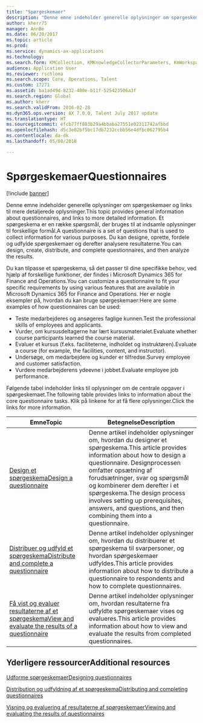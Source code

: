```yaml
---
title: "Spørgeskemaer"
description: "Denne emne indeholder generelle oplysninger om spørgeskemaer og links til mere detaljerede oplysninger. Et spørgeskema er en række spørgsmål, der bruges til at indsamle oplysninger til forskellige formål. Du kan designe, oprette, fordele og udfylde spørgeskemaer og derefter analysere resultaterne."
author: kherr75
manager: AnnBe
ms.date: 06/20/2017
ms.topic: article
ms.prod: 
ms.service: dynamics-ax-applications
ms.technology: 
ms.search.form: KMCollection, KMKnowledgeCollectorParameters, KmWorkspace
audience: Application User
ms.reviewer: rschloma
ms.search.scope: Core, Operations, Talent
ms.custom: 17271
ms.assetid: ba1ad49d-8232-400e-b11f-525423506a3f
ms.search.region: Global
ms.author: kherr
ms.search.validFrom: 2016-02-28
ms.dyn365.ops.version: AX 7.0.0, Talent July 2017 update
ms.translationtype: HT
ms.sourcegitcommit: efcb77ff883b29a4bbaba27551e02311742afbbd
ms.openlocfilehash: d5c3e02bf5bc17db7232ccbb56e4dfbc062795b4
ms.contentlocale: da-dk
ms.lasthandoff: 05/08/2018

---
```


# <a name="questionnaires"></a><span data-ttu-id="a3f28-105">Spørgeskemaer</span><span class="sxs-lookup"><span data-stu-id="a3f28-105">Questionnaires</span></span>

[!include [banner](includes/banner.md)]

<span data-ttu-id="a3f28-106">Denne emne indeholder generelle oplysninger om spørgeskemaer og links til mere detaljerede oplysninger.</span><span class="sxs-lookup"><span data-stu-id="a3f28-106">This topic provides general information about questionnaires, and links to more detailed information.</span></span> <span data-ttu-id="a3f28-107">Et spørgeskema er en række spørgsmål, der bruges til at indsamle oplysninger til forskellige formål.</span><span class="sxs-lookup"><span data-stu-id="a3f28-107">A questionnaire is a set of questions that is used to collect information for various purposes.</span></span> <span data-ttu-id="a3f28-108">Du kan designe, oprette, fordele og udfylde spørgeskemaer og derefter analysere resultaterne.</span><span class="sxs-lookup"><span data-stu-id="a3f28-108">You can design, create, distribute, and complete questionnaires, and then analyze the results.</span></span> 

<span data-ttu-id="a3f28-109">Du kan tilpasse et spørgeskema, så det passer til dine specifikke behov, ved hjælp af forskellige funktioner, der findes i Microsoft Dynamics 365 for Finance and Operations.</span><span class="sxs-lookup"><span data-stu-id="a3f28-109">You can customize a questionnaire to fit your specific requirements by using various features that are available in Microsoft Dynamics 365 for Finance and Operations.</span></span> <span data-ttu-id="a3f28-110">Her er nogle eksempler på, hvordan du kan bruge spørgeskemaer:</span><span class="sxs-lookup"><span data-stu-id="a3f28-110">Here are some examples of how questionnaires can be used:</span></span>

-   <span data-ttu-id="a3f28-111">Teste medarbejderes og ansøgeres faglige kunnen.</span><span class="sxs-lookup"><span data-stu-id="a3f28-111">Test the professional skills of employees and applicants.</span></span>
-   <span data-ttu-id="a3f28-112">Vurder, om kursusdeltagerne har lært kursusmaterialet.</span><span class="sxs-lookup"><span data-stu-id="a3f28-112">Evaluate whether course participants learned the course material.</span></span>
-   <span data-ttu-id="a3f28-113">Evaluer et kursus (f.eks. faciliteterne, indholdet og instruktøren).</span><span class="sxs-lookup"><span data-stu-id="a3f28-113">Evaluate a course (for example, the facilities, content, and instructor).</span></span>
-   <span data-ttu-id="a3f28-114">Undersøge, om medarbejdere og kunder er tilfredse.</span><span class="sxs-lookup"><span data-stu-id="a3f28-114">Survey employee and customer satisfaction.</span></span>
-   <span data-ttu-id="a3f28-115">Vurdere medarbejderens ydeevne i jobbet.</span><span class="sxs-lookup"><span data-stu-id="a3f28-115">Evaluate employee job performance.</span></span>

<span data-ttu-id="a3f28-116">Følgende tabel indeholder links til oplysninger om de centrale opgaver i spørgeskemaet.</span><span class="sxs-lookup"><span data-stu-id="a3f28-116">The following table provides links to information about the core questionnaire tasks.</span></span> <span data-ttu-id="a3f28-117">Klik på linkene for at få flere oplysninger.</span><span class="sxs-lookup"><span data-stu-id="a3f28-117">Click the links for more information.</span></span>

| <span data-ttu-id="a3f28-118">Emne</span><span class="sxs-lookup"><span data-stu-id="a3f28-118">Topic</span></span>| <span data-ttu-id="a3f28-119">Betegnelse</span><span class="sxs-lookup"><span data-stu-id="a3f28-119">Description</span></span>|
|------|------------|
| [<span data-ttu-id="a3f28-120">Design et spørgeskema</span><span class="sxs-lookup"><span data-stu-id="a3f28-120">Design a questionnaire</span></span>](design-questionnaires.md)  | <span data-ttu-id="a3f28-121">Denne artikel indeholder oplysninger om, hvordan du designer et spørgeskema.</span><span class="sxs-lookup"><span data-stu-id="a3f28-121">This article provides information about how to design a questionnaire.</span></span> <span data-ttu-id="a3f28-122">Designprocessen omfatter opsætning af forudsætninger, svar og spørgsmål og kombinerer dem derefter i et spørgeskema.</span><span class="sxs-lookup"><span data-stu-id="a3f28-122">The design process involves setting up prerequisites, answers, and questions, and then combining them into a questionnaire.</span></span> |
| [<span data-ttu-id="a3f28-123">Distribuer og udfyld et spørgeskema</span><span class="sxs-lookup"><span data-stu-id="a3f28-123">Distribute and complete a questionnaire</span></span>](distribute-questionnaires.md)  | <span data-ttu-id="a3f28-124">Denne artikel indeholder oplysninger om, hvordan du distribuerer et spørgeskema til svarpersoner, og hvordan spørgeskemaer udfyldes.</span><span class="sxs-lookup"><span data-stu-id="a3f28-124">This article provides information about how to distribute a questionnaire to respondents and how to complete questionnaires.</span></span>                                                                       |
| [<span data-ttu-id="a3f28-125">Få vist og evaluer resultaterne af et spørgeskema</span><span class="sxs-lookup"><span data-stu-id="a3f28-125">View and evaluate the results of a questionnaire</span></span>](evaluate-questionnaire-results.md) | <span data-ttu-id="a3f28-126">Denne artikel indeholder oplysninger om, hvordan resultaterne fra udfyldte spørgeskemaer vises og evalueres.</span><span class="sxs-lookup"><span data-stu-id="a3f28-126">This article provides information about how to view and evaluate the results from completed questionnaires.</span></span>                                                                                        |



<a name="additional-resources"></a><span data-ttu-id="a3f28-127">Yderligere ressourcer</span><span class="sxs-lookup"><span data-stu-id="a3f28-127">Additional resources</span></span>
--------

[<span data-ttu-id="a3f28-128">Udforme spørgeskemaer</span><span class="sxs-lookup"><span data-stu-id="a3f28-128">Designing questionnaires</span></span>](design-questionnaires.md)

[<span data-ttu-id="a3f28-129">Distribution og udfyldning af et spørgeskema</span><span class="sxs-lookup"><span data-stu-id="a3f28-129">Distributing and completing questionnaires</span></span>](distribute-questionnaires.md)

[<span data-ttu-id="a3f28-130">Visning og evaluering af resultaterne af spørgeskemaer</span><span class="sxs-lookup"><span data-stu-id="a3f28-130">Viewing and evaluating the results of questionnaires</span></span>](evaluate-questionnaire-results.md)


